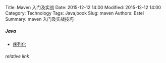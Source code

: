 Title: Maven 入门及实战
Date: 2015-12-12 14:00
Modified: 2015-12-12 14:00
Category: Technology
Tags: Java,book 
Slug: maven
Authors: Estel
Summary: maven 入门及实战技巧


##### Java
- [序列化](https://libereco-kv.oss-cn-hangzhou.aliyuncs.com/libereco-kv2015-08-20-17-00-00-0001)


###### relative link
